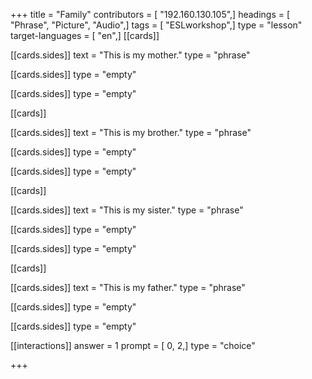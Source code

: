 +++
title = "Family"
contributors = [ "192.160.130.105",]
headings = [ "Phrase", "Picture", "Audio",]
tags = [ "ESLworkshop",]
type = "lesson"
target-languages = [ "en",]
[[cards]]

[[cards.sides]]
text = "This is my mother."
type = "phrase"

[[cards.sides]]
type = "empty"

[[cards.sides]]
type = "empty"

[[cards]]

[[cards.sides]]
text = "This is my brother."
type = "phrase"

[[cards.sides]]
type = "empty"

[[cards.sides]]
type = "empty"

[[cards]]

[[cards.sides]]
text = "This is my sister."
type = "phrase"

[[cards.sides]]
type = "empty"

[[cards.sides]]
type = "empty"

[[cards]]

[[cards.sides]]
text = "This is my father."
type = "phrase"

[[cards.sides]]
type = "empty"

[[cards.sides]]
type = "empty"

[[interactions]]
answer = 1
prompt = [ 0, 2,]
type = "choice"

+++
